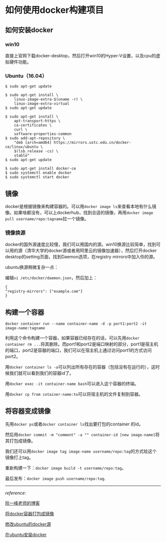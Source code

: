 # 如何使用docker构建项目

## 如何安装docker

### win10

直接上官网下载docker-desktop，然后打开win10的Hyper-V设置，以及cpu的虚拟硬件功能。

### Ubuntu（16.04）

```
$ sudo apt-get update

$ sudo apt-get install \
    linux-image-extra-$(uname -r) \
    linux-image-extra-virtual
$ sudo apt-get update

$ sudo apt-get install \
    apt-transport-https \
    ca-certificates \
    curl \
    software-properties-common
$ sudo add-apt-repository \
    "deb [arch=amd64] https://mirrors.ustc.edu.cn/docker-ce/linux/ubuntu \
    $(lsb_release -cs) \
    stable"
$ sudo apt-get update

$ sudo apt-get install docker-ce
$ sudo systemctl enable docker
$ sudo systemctl start docker
```

## 镜像

docker是根据镜像来构建容器的。可以用`docker image ls`来查看本地有什么镜像。如果啥都没有，可以上dockerhub，找到合适的镜像，再用`docker image pull username/repo:tagname`拉一个镜像。

### 镜像换源

docker的国外源速度比较慢，我们可以用国内的源。win10换源比较简单，找到可以用的源（清华大学的docker源或者用阿里云的镜像加速器），然后打开docker desktop的setting页面，找到Daemon选项，在registry mirrors中加入你的源。

ubuntu换源稍微复杂一点：

编辑`vi /etc/docker/daemon.json`，然后加上：

```
{
"registry-mirrors": ["example.com"]
}
```

## 构建一个容器

```
docker container run --name container-name -d -p port1:port2 -it image-name:tagname
```

利用这个命令构建一个容器，如果容器已经存在的话，可以先用`docker container rm ...`将其删除。而port1和port2是端口映射的部分，port1是宿主机的端口，port2是容器的端口，我们可以在宿主机上通过访问port1的方式访问port2。

用`docker container ls -a`可以列出所有存在的容器（包括没有在运行的），这时候我们就可以看到我们的容器id了。

用`docker exec -it container-name bash`可以进入这个容器的终端。

用`docker cp from cotainer-name:to`可以将宿主机的文件复制到容器。

## 将容器变成镜像

先用`docker ps`或者`docker container ls`找出要打包的container 的id。

然后用`docker commit -m "comment" -a "" container-id [new image-name]`将其打包成镜像。

我们还可以用`docker image tag image-name username/repo:tag`的方式给这个镜像打上tag。

重新构建一下：`docker image build -t username/repo:tag`。

最后发布：`docker image push username/repo:tag`.



---

*reference*:

[阮一峰老师的博客](<http://www.ruanyifeng.com/blog/2018/02/docker-tutorial.html>)

[将docker容器打包成镜像](https://blog.csdn.net/medivhq/article/details/76176801)

[修改ubuntu的docker源](https://blog.csdn.net/skh2015java/article/details/82631633)

[在ubuntu安装docker](https://yeasy.gitbooks.io/docker_practice/install/ubuntu.html)